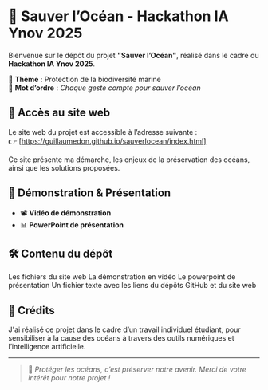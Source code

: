 # 🌊 Sauver l’Océan - Hackathon IA Ynov 2025

Bienvenue sur le dépôt du projet **"Sauver l’Océan"**, réalisé dans le cadre du **Hackathon IA Ynov 2025**.

🎯 **Thème** : Protection de la biodiversité marine  
🧠 **Mot d’ordre** : *Chaque geste compte pour sauver l’océan*

## 🔗 Accès au site web

Le site web du projet est accessible à l’adresse suivante :  
👉 [https://guillaumedon.github.io/sauverlocean/index.html]

Ce site présente ma démarche, les enjeux de la préservation des océans, ainsi que les solutions proposées.

## 🎥 Démonstration & Présentation

- 📽️ **Vidéo de démonstration** 
- 📊 **PowerPoint de présentation** 

## 🛠️ Contenu du dépôt

Les fichiers du site web
La démonstration en vidéo
Le powerpoint de présentation
Un fichier texte avec les liens du dépôts GitHub et du site web

## 🤝 Crédits

J'ai réalisé ce projet dans le cadre d’un travail individuel étudiant, pour sensibiliser à la cause des océans à travers des outils numériques et l’intelligence artificielle.

---

> 🌱 *Protéger les océans, c’est préserver notre avenir. Merci de votre intérêt pour notre projet !*

